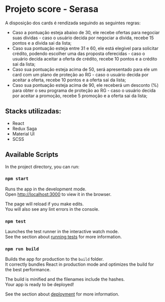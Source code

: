 # Projeto score - Serasa

A disposição dos cards é rendizada seguindo as seguintes regras:

- Caso a pontuação esteja abaixo de 30, ele recebe ofertas para negociar suas dívidas - caso o usuário decida por negociar a dívida, recebe 15 pontos e a dívida sai da lista;
- Caso sua pontuação esteja entre 31 e 60, ele está elegível para solicitar crédito, podendo escolher uma das proposta oferecidas - caso o usuário decida aceitar a oferta de crédito, recebe 10 pontos e a crédito sai da lista;
- Caso sua pontuação esteja acima de 50, será apresentado para ele um card com um plano de proteção ao RG - caso o usuário decida por aceitar a oferta, recebe 10 pontos e a oferta sai da lista;
- Caso sua pontuação esteja acima de 90, ele receberá um desconto (%) para obter o seu programa de proteção ao RG - caso o usuário decida por aceitar a promoção, recebe 5 promoção e a oferta sai da lista;

## Stacks utilizadas:

- React
- Redux Saga
- Material UI
- SCSS

## Available Scripts

In the project directory, you can run:

### `npm start`

Runs the app in the development mode.\
Open [http://localhost:3000](http://localhost:3000) to view it in the browser.

The page will reload if you make edits.\
You will also see any lint errors in the console.

### `npm test`

Launches the test runner in the interactive watch mode.\
See the section about [running tests](https://facebook.github.io/create-react-app/docs/running-tests) for more information.

### `npm run build`

Builds the app for production to the `build` folder.\
It correctly bundles React in production mode and optimizes the build for the best performance.

The build is minified and the filenames include the hashes.\
Your app is ready to be deployed!

See the section about [deployment](https://facebook.github.io/create-react-app/docs/deployment) for more information.
